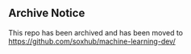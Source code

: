 ## Archive Notice
This repo has been archived and has been moved to https://github.com/soxhub/machine-learning-dev/
